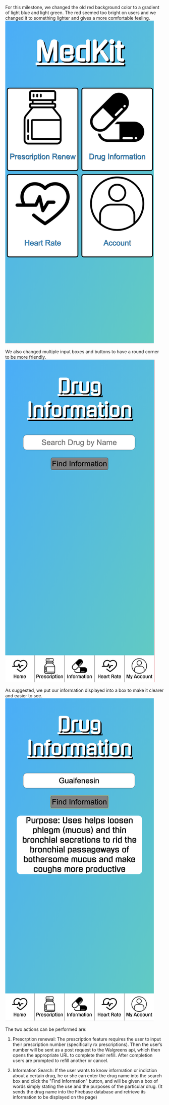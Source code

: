 For this milestone, we changed the old red background color to a gradient of light blue and light green. The red seemed too bright on users and we changed it to something lighter and gives a more comfortable feeling.
![](https://github.com/ethan-cy/COGS121/blob/master/images/Screen%20Shot%202019-05-22%20at%2010.49.10%20AM.png)

We also changed multiple input boxes and buttons to have a round corner to be more friendly.
![](https://github.com/ethan-cy/COGS121/blob/master/images/Screen%20Shot%202019-05-22%20at%2010.49.21%20AM.png)

As suggested, we put our information displayed into a box to make it clearer and easier to see.
![](https://github.com/ethan-cy/COGS121/blob/master/images/Screen%20Shot%202019-05-22%20at%2010.49.35%20AM.png)


The two actions can be performed are:
1. Prescrption renewal:
The prescription feature requires the user to input their prescription number (specifically rx prescriptions). Then the user’s number will be sent as a post request to the Walgreens api, which then opens the appropriate URL to complete their refill. After completion users are prompted to refill another or cancel.

2. Information Search:
If the user wants to know information or indiction about a certain drug, he or she can enter the drug name into the search box and click the "Find Information" button, and will be given a box of words simply stating the use and the purposes of the particular drug. (It sends the drug name into the Firebase database and retrieve its information to be displayed on the page)
